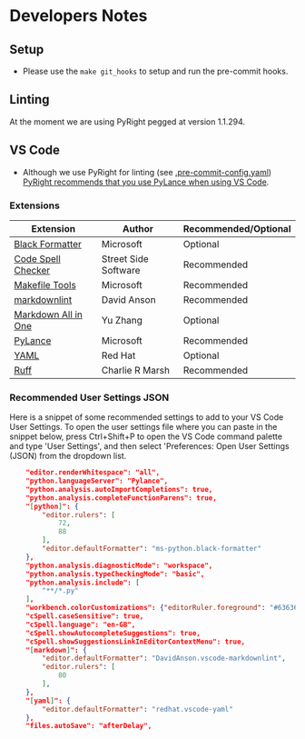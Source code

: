 # Developers Notes

## Setup

- Please use the `make git_hooks` to setup and run the pre-commit hooks.

## Linting

At the moment we are using PyRight pegged at version 1.1.294.

## VS Code

- Although we use PyRight for linting (see [.pre-commit-config.yaml](./.pre-commit-config.yaml))
  [PyRight recommends that you use PyLance when using VS Code](https://microsoft.github.io/pyright/#/installation?id=vs-code).

### Extensions

| Extension                                  | Author               | Recommended/Optional |
| ------------------------------------------ | -------------------- | -------------------- |
| [Black Formatter](https://github.com/)     | Microsoft            | Optional             |
| [Code Spell Checker](https://github.com/)  | Street Side Software | Recommended          |
| [Makefile Tools](https://github.com/)      | Microsoft            | Recommended          |
| [markdownlint](https://github.com/)        | David Anson          | Recommended          |
| [Markdown All in One](https://github.com/) | Yu Zhang             | Optional             |
| [PyLance](https://github.com/)             | Microsoft            | Recommended          |
| [YAML](https://github.com/)                | Red Hat              | Optional             |
| [Ruff](https://github.com/)                | Charlie R Marsh      | Recommended          |

### Recommended User Settings JSON

Here is a snippet of some recommended settings to add to your VS Code User
Settings. To open the user settings file where you can paste in the snippet
below, press Ctrl+Shift+P to open the VS Code command palette and type 'User
Settings', and then select 'Preferences: Open User Settings (JSON) from the
dropdown list.

```json
    "editor.renderWhitespace": "all",
    "python.languageServer": "Pylance",
    "python.analysis.autoImportCompletions": true,
    "python.analysis.completeFunctionParens": true,
    "[python]": {
        "editor.rulers": [
            72,
            88
        ],
        "editor.defaultFormatter": "ms-python.black-formatter"
    },
    "python.analysis.diagnosticMode": "workspace",
    "python.analysis.typeCheckingMode": "basic",
    "python.analysis.include": [
        "**/*.py"
    ],
    "workbench.colorCustomizations": {"editorRuler.foreground": "#63636331"},
    "cSpell.caseSensitive": true,
    "cSpell.language": "en-GB",
    "cSpell.showAutocompleteSuggestions": true,
    "cSpell.showSuggestionsLinkInEditorContextMenu": true,
    "[markdown]": {
        "editor.defaultFormatter": "DavidAnson.vscode-markdownlint",
        "editor.rulers": [
            80
        ],
    },
    "[yaml]": {
        "editor.defaultFormatter": "redhat.vscode-yaml"
    },
    "files.autoSave": "afterDelay",
```
